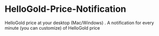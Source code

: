# HelloGold-Price-Notification
HelloGold price at your desktop (Mac/Windows) . A notification for every minute (you can customize) of HelloGold price
